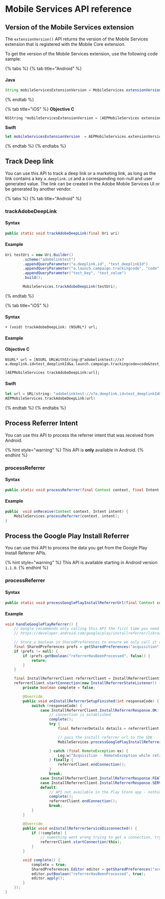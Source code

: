 # Mobile Services API reference

## Version of the Mobile Services extension

The `extensionVersion()` API returns the version of the Mobile Services extension that is registered with the Mobile Core extension.

To get the version of the Mobile Services extension, use the following code sample:

{% tabs %}
{% tab title="Android" %}
#### Java

```java
String mobileServicesExtensionVersion = MobileServices.extensionVersion();
```
{% endtab %}

{% tab title="iOS" %}
**Objective C**

```objectivec
NSString *mobileServicesExtensionVersion = [AEPMobileServices extensionVersion];
```

**Swift**

```swift
let mobileServicesExtensionVersion  = AEPMobileServices.extensionVersion()
```
{% endtab %}
{% endtabs %}

## Track Deep link <a id="trackdeeplink"></a>

You can use this API to track a deep link or a marketing link, as long as the link contains a key `a.deeplink.id` and a corresponding non-null and user generated value. The link can be created in the Adobe Mobile Services UI or be generated by another vendor.

{% tabs %}
{% tab title="Android" %}
### trackAdobeDeepLink

#### Syntax

```java
public static void trackAdobeDeepLink(final Uri uri)
```

#### Example

```java
Uri testUri = new Uri.Builder()
        .scheme("adobelinktest")
        .appendQueryParameter("a.deeplink.id", "test_deeplinkId")
        .appendQueryParameter("a.launch.campaign.trackingcode", "code")
        .appendQueryParameter("test_key", "test_value")        
        .build();

        MobileServices.trackAdobeDeepLink(testUri);
```
{% endtab %}

{% tab title="iOS" %}
#### Syntax

```text
+ (void) trackAdobeDeepLink: (NSURL*) url;
```

#### Example

#### Objective C

```text
NSURL* url = [NSURL URLWithString:@"adobelinktest://x?a.deeplink.id=test_deeplinkId&a.launch.campaign.trackingcode=code&test_key=test_value"];

[AEPMobileServices trackAdobeDeepLink:url];
```

#### Swift

```swift
let url = URL(string: "adobelinktest://x?a.deeplink.id=test_deeplinkId&a.launch.campaign.trackingcode=code&test_key=test_value")!
AEPMobileServices.trackAdobeDeepLink(url)
```
{% endtab %}
{% endtabs %}

## Process Referrer Intent

You can use this API to process the referrer intent that was received from Android.

{% hint style="warning" %}
This API is **only** available in Android.
{% endhint %}

### processReferrer

#### Syntax

```java
public static void processReferrer(final Context context, final Intent intent)
```

#### Example

```java
public  void onReceive(Context context, Intent intent) {
    MobileServices.processReferrer(context, intent);
}
```

## Process the Google Play Install Referrer

You can use this API to process the data you get from the Google Play Install Referrer APIs.

{% hint style="warning" %}
This API is available starting in Android version `1.1.0`.
{% endhint %}

### processReferrer

#### Syntax

```java
public static void processGooglePlayInstallReferrerUrl(final Context context, final Intent intent)
```

#### Example

```java
void handleGooglePlayReferrer() {
    // Google recommends only calling this API the first time you need it:
    // https://developer.android.com/google/play/installreferrer/library#install-referrer

    // Store a boolean in SharedPreferences to ensure we only call it once.
    final SharedPreferences prefs = getSharedPreferences("acquisition", 0);
    if (prefs != null) {
        if (prefs.getBoolean("referrerHasBeenProcessed", false)) {
            return;
        }
    }

    final InstallReferrerClient referrerClient = InstallReferrerClient.newBuilder(getApplicationContext()).build();
    referrerClient.startConnection(new InstallReferrerStateListener() {
        private boolean complete = false;

        @Override
        public void onInstallReferrerSetupFinished(int responseCode) {
            switch (responseCode) {
                case InstallReferrerClient.InstallReferrerResponse.OK:
                    // connection is established
                    complete();
                    try {
                        final ReferrerDetails details = referrerClient.getInstallReferrer();                        

                        // pass the install referrer url to the SDK
                        MobileServices.processGooglePlayInstallReferrerUrl(details.getInstallReferrer());

                    } catch (final RemoteException ex) {
                        Log.w("Acquisition - RemoteException while retrieving referrer information (%s)", ex.getLocalizedMessage() == null ? "unknown" : ex.getLocalizedMessage());
                    } finally {
                        referrerClient.endConnection();
                    }
                    break;
                case InstallReferrerClient.InstallReferrerResponse.FEATURE_NOT_SUPPORTED:
                case InstallReferrerClient.InstallReferrerResponse.SERVICE_UNAVAILABLE:
                default:
                    // API not available in the Play Store app - nothing to do here
                    complete();
                    referrerClient.endConnection();
                    break;
            }
        }

        @Override
        public void onInstallReferrerServiceDisconnected() {
            if (!complete) {
                // something went wrong trying to get a connection, try again
                referrerClient.startConnection(this);
            }
        }

        void complete() {
            complete = true;
            SharedPreferences.Editor editor = getSharedPreferences("acquisition", 0).edit();
            editor.putBoolean("referrerHasBeenProcessed", true);
            editor.apply();
        }
    });
}
```

